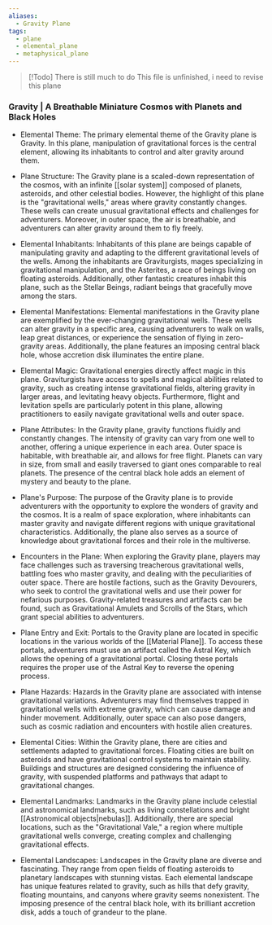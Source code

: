 ```yaml
---
aliases:
  - Gravity Plane
tags:
  - plane
  - elemental_plane
  - metaphysical_plane
---
```

> [!Todo] There is still much to do
> This file is unfinished, i need to revise this plane

### Gravity | A Breathable Miniature Cosmos with Planets and Black Holes

- Elemental Theme:
	The primary elemental theme of the Gravity plane is Gravity. In this plane, manipulation of gravitational forces is the central element, allowing its inhabitants to control and alter gravity around them.

- Plane Structure:
	The Gravity plane is a scaled-down representation of the cosmos, with an infinite [[solar system]] composed of planets, asteroids, and other celestial bodies. However, the highlight of this plane is the "gravitational wells," areas where gravity constantly changes. These wells can create unusual gravitational effects and challenges for adventurers. Moreover, in outer space, the air is breathable, and adventurers can alter gravity around them to fly freely.

- Elemental Inhabitants:
	Inhabitants of this plane are beings capable of manipulating gravity and adapting to the different gravitational levels of the wells. Among the inhabitants are Graviturgists, mages specializing in gravitational manipulation, and the Asterites, a race of beings living on floating asteroids. Additionally, other fantastic creatures inhabit this plane, such as the Stellar Beings, radiant beings that gracefully move among the stars.

- Elemental Manifestations:
	Elemental manifestations in the Gravity plane are exemplified by the ever-changing gravitational wells. These wells can alter gravity in a specific area, causing adventurers to walk on walls, leap great distances, or experience the sensation of flying in zero-gravity areas. Additionally, the plane features an imposing central black hole, whose accretion disk illuminates the entire plane.

- Elemental Magic:
	Gravitational energies directly affect magic in this plane. Graviturgists have access to spells and magical abilities related to gravity, such as creating intense gravitational fields, altering gravity in larger areas, and levitating heavy objects. Furthermore, flight and levitation spells are particularly potent in this plane, allowing practitioners to easily navigate gravitational wells and outer space.

- Plane Attributes:
	In the Gravity plane, gravity functions fluidly and constantly changes. The intensity of gravity can vary from one well to another, offering a unique experience in each area. Outer space is habitable, with breathable air, and allows for free flight. Planets can vary in size, from small and easily traversed to giant ones comparable to real planets. The presence of the central black hole adds an element of mystery and beauty to the plane.

- Plane's Purpose:
	The purpose of the Gravity plane is to provide adventurers with the opportunity to explore the wonders of gravity and the cosmos. It is a realm of space exploration, where inhabitants can master gravity and navigate different regions with unique gravitational characteristics. Additionally, the plane also serves as a source of knowledge about gravitational forces and their role in the multiverse.

- Encounters in the Plane:
	When exploring the Gravity plane, players may face challenges such as traversing treacherous gravitational wells, battling foes who master gravity, and dealing with the peculiarities of outer space. There are hostile factions, such as the Gravity Devourers, who seek to control the gravitational wells and use their power for nefarious purposes. Gravity-related treasures and artifacts can be found, such as Gravitational Amulets and Scrolls of the Stars, which grant special abilities to adventurers.

- Plane Entry and Exit:
	Portals to the Gravity plane are located in specific locations in the various worlds of the [[Material Plane]]. To access these portals, adventurers must use an artifact called the Astral Key, which allows the opening of a gravitational portal. Closing these portals requires the proper use of the Astral Key to reverse the opening process.

- Plane Hazards:
	Hazards in the Gravity plane are associated with intense gravitational variations. Adventurers may find themselves trapped in gravitational wells with extreme gravity, which can cause damage and hinder movement. Additionally, outer space can also pose dangers, such as cosmic radiation and encounters with hostile alien creatures.

- Elemental Cities:
	Within the Gravity plane, there are cities and settlements adapted to gravitational forces. Floating cities are built on asteroids and have gravitational control systems to maintain stability. Buildings and structures are designed considering the influence of gravity, with suspended platforms and pathways that adapt to gravitational changes.

- Elemental Landmarks:
	Landmarks in the Gravity plane include celestial and astronomical landmarks, such as living constellations and bright [[Astronomical objects|nebulas]]. Additionally, there are special locations, such as the "Gravitational Vale," a region where multiple gravitational wells converge, creating complex and challenging gravitational effects.

- Elemental Landscapes:
	Landscapes in the Gravity plane are diverse and fascinating. They range from open fields of floating asteroids to planetary landscapes with stunning vistas. Each elemental landscape has unique features related to gravity, such as hills that defy gravity, floating mountains, and canyons where gravity seems nonexistent. The imposing presence of the central black hole, with its brilliant accretion disk, adds a touch of grandeur to the plane.